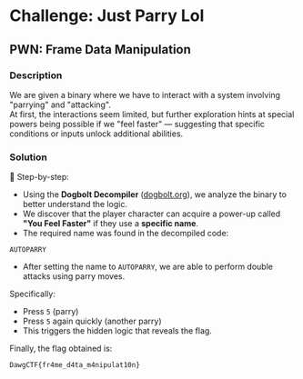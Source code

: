 
# Challenge: Just Parry Lol

## PWN: Frame Data Manipulation

### Description

We are given a binary where we have to interact with a system involving "parrying" and "attacking".  
At first, the interactions seem limited, but further exploration hints at special powers being possible if we "feel faster" — suggesting that specific conditions or inputs unlock additional abilities.

### Solution

🧠 Step-by-step:

- Using the **Dogbolt Decompiler** ([dogbolt.org](https://dogbolt.org/)), we analyze the binary to better understand the logic.
- We discover that the player character can acquire a power-up called **"You Feel Faster"** if they use a **specific name**.
- The required name was found in the decompiled code:

```text
AUTOPARRY
```

- After setting the name to `AUTOPARRY`, we are able to perform double attacks using parry moves.

Specifically:

- Press `5` (parry)
- Press `5` again quickly (another parry)
- This triggers the hidden logic that reveals the flag.

Finally, the flag obtained is:

```
DawgCTF{fr4me_d4ta_m4nipulat10n}
```
